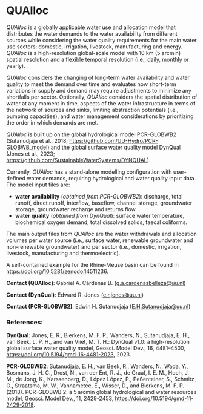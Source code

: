# QUAlloc

_QUAlloc_ is a globally applicable water use and allocation model that distributes the water demands to the water availability from different sources while considering the water quality requirements for the main water use sectors: domestic, irrigation, livestock, manufacturing and energy. _QUAlloc_ is a high-resolution global-scale model with 10 km (5 arcmin) spatial resolution and a flexible temporal resolution (i.e., daily, monthly or yearly).

_QUAlloc_ considers the changing of long-term water availability and water quality to meet the demand over time and evaluates how short-term variations in supply and demand may require adjustments to minimize any shortfalls per sector. Optionally, _QUAlloc_ considers the spatial distribution of water at any moment in time, aspects of the water infrastructure in terms of the network of sources and sinks, limiting abstraction potentials (i.e., pumping capacities), and water management considerations by prioritizing the order in which demands are met.

_QUAlloc_ is built up on the global hydrological model PCR-GLOBWB2 (Sutanudjaja et al., 2018; https://github.com/UU-Hydro/PCR-GLOBWB_model) and the global surface water quality model DynQual (Jones et al., 2023; https://github.com/SustainableWaterSystems/DYNQUAL).

Currently, _QUAlloc_ has a stand-alone modelling configuration with user-defined water demands, requiring hydrological and water quality input data. The model input files are:
- **water availability** (_obtained from PCR-GLOBWB2_): discharge, total runoff, direct runoff, interflow, baseflow, channel storage, groundwater storage, groundwater recharge and returns flow.
- **water quality** (_obtained from DynQual_): surface water temperature, biochemical oxygen demand, total dissolved solids, faecal coliforms.

The main output files from _QUAlloc_ are the water withdrawals and allocation volumes per water source (i.e., surface water, renewable groundwater and non-renewable groundwater) and per sector (i.e., domestic, irrigation, livestock, manufacturing and thermoelectric).

A self-contained example for the Rhine-Meuse basin can be found in https://doi.org/10.5281/zenodo.14511236.

**Contact (QUAlloc)**: Gabriel A. Cárdenas B. (g.a.cardenasbelleza@uu.nl)

**Contact (DynQual)**: Edward R. Jones (e.r.jones@uu.nl)

**Contact (PCR-GLOBWB2)**: Edwin H. Sutanudjaja (E.H.Sutanudjaja@uu.nl)

### References:
**DynQual**: Jones, E. R., Bierkens, M. F. P., Wanders, N., Sutanudjaja, E. H., van Beek, L. P. H., and van Vliet, M. T. H.: DynQual v1.0: a high-resolution global surface water quality model, Geosci. Model Dev., 16, 4481–4500, https://doi.org/10.5194/gmd-16-4481-2023, 2023.

**PCR-GLOBWB2**: Sutanudjaja, E. H., van Beek, R., Wanders, N., Wada, Y., Bosmans, J. H. C., Drost, N., van der Ent, R. J., de Graaf, I. E. M., Hoch, J. M., de Jong, K., Karssenberg, D., López López, P., Peßenteiner, S., Schmitz, O., Straatsma, M. W., Vannametee, E., Wisser, D., and Bierkens, M. F. P. (2018). PCR-GLOBWB 2: a 5 arcmin global hydrological and water resources model, Geosci. Model Dev., 11, 2429-2453, https://doi.org/10.5194/gmd-11-2429-2018.
